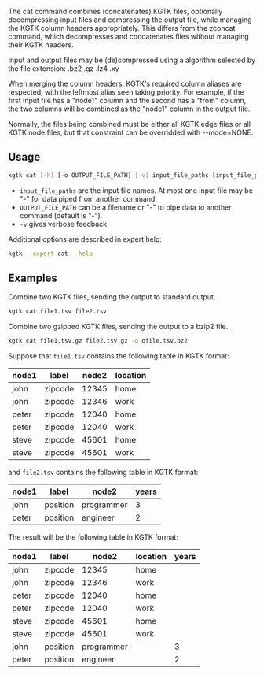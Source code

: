 The cat command combines (concatenates) KGTK files, optionally decompressing
input files and compressing the output file, while managing the KGTK column
headers appropriately. This differs from the zconcat command, which
decompresses and concatenates files without managing their KGTK headers.

Input and output files may be (de)compressed using a algorithm selected
by the file extension: .bz2 .gz .lz4 .xy

When merging the column headers, KGTK's required column aliases are respected,
with the leftmost alias seen taking priority.  For example, if the first
input file has a "node1" column and the second has a "from" column, the two
columns will be combined as the "node1" column in the output file.

Normally, the files being combined must be either all KGTK edge files or all
KGTK node files, but that constraint can be overridded with --mode=NONE.

## Usage

```bash
kgtk cat [-h] [-o OUTPUT_FILE_PATH] [-v] input_file_paths [input_file_paths ...]
```
- `input_file_paths` are the input file names.  At most one input file may be "-" for data piped from another command.
- `OUTPUT_FILE_PATH` can be a filename or "-" to pipe data to another command (default is "-").
- `-v` gives verbose feedback.

Additional options are described in expert help:
```bash
kgtk --expert cat --help
```

## Examples

Combine two KGTK files, sending the output to standard output.

```bash
kgtk cat file1.tsv file2.tsv
```

Combine two gzipped KGTK files, sending the output to a bzip2 file.

```bash
kgtk cat file1.tsv.gz file2.tsv.gz -o ofile.tsv.bz2
```

Suppose that `file1.tsv` contains the following table in KGTK format:

| node1 | label   | node2 | location |
| ----- | ------- | ----- | -------- |
| john  | zipcode | 12345 | home     |
| john  | zipcode | 12346 | work     |
| peter | zipcode | 12040 | home     |
| peter | zipcode | 12040 | work     |
| steve | zipcode | 45601 | home     |
| steve | zipcode | 45601 | work     |

and `file2.tsv` contains the following table in KGTK format:

| node1 | label    | node2      | years |
| ----- | -------- | ---------- | ----- |
| john  | position | programmer | 3     |
| peter | position | engineer   | 2     |

The result will be the following table in KGTK format:

| node1 | label    | node2      | location | years |
| ----- | -------- | ---------- | -------- | ----- |
| john  | zipcode  | 12345      | home     |       |
| john  | zipcode  | 12346      | work     |       |
| peter | zipcode  | 12040      | home     |       |
| peter | zipcode  | 12040      | work     |       |
| steve | zipcode  | 45601      | home     |       |
| steve | zipcode  | 45601      | work     |       |
| john  | position | programmer |          | 3     |
| peter | position | engineer   |          | 2     |

